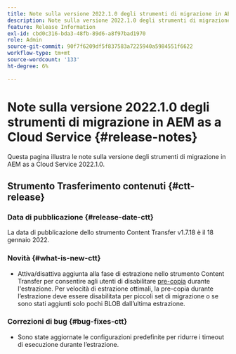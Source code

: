 ```yaml
---
title: Note sulla versione 2022.1.0 degli strumenti di migrazione in AEM as a Cloud Service
description: Note sulla versione 2022.1.0 degli strumenti di migrazione in AEM as a Cloud Service
feature: Release Information
exl-id: cbd0c316-bda3-48fb-89d6-a8f97bad1970
role: Admin
source-git-commit: 90f7f6209df5f837583a7225940a5984551f6622
workflow-type: tm+mt
source-wordcount: '133'
ht-degree: 6%

---
```


# Note sulla versione 2022.1.0 degli strumenti di migrazione in AEM as a Cloud Service {#release-notes}

Questa pagina illustra le note sulla versione degli strumenti di migrazione in AEM as a Cloud Service 2022.1.0.

## Strumento Trasferimento contenuti {#ctt-release}

### Data di pubblicazione {#release-date-ctt}

La data di pubblicazione dello strumento Content Transfer v1.7.18 è il 18 gennaio 2022.

### Novità {#what-is-new-ctt}

* Attiva/disattiva aggiunta alla fase di estrazione nello strumento Content Transfer per consentire agli utenti di disabilitare [pre-copia](https://experienceleague.adobe.com/docs/experience-manager-cloud-service/moving/cloud-migration/content-transfer-tool/handling-large-content-repositories.html) durante l&#39;estrazione. Per velocità di estrazione ottimali, la pre-copia durante l’estrazione deve essere disabilitata per piccoli set di migrazione o se sono stati aggiunti solo pochi BLOB dall’ultima estrazione.

### Correzioni di bug {#bug-fixes-ctt}

* Sono state aggiornate le configurazioni predefinite per ridurre i timeout di esecuzione durante l’estrazione.
